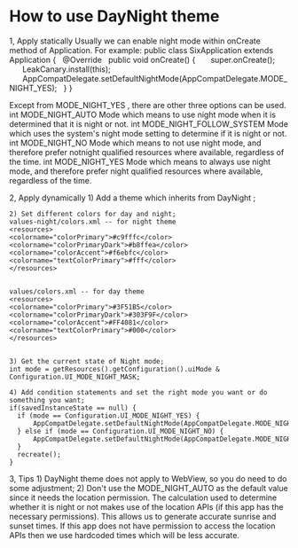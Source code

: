 How to use DayNight theme
======================
1, Apply statically
Usually we can enable night mode within onCreate method of Application. For example:
public class SixApplication extends Application {
  @Override
  public void onCreate() {
      super.onCreate();
      LeakCanary.install(this);
      AppCompatDelegate.setDefaultNightMode(AppCompatDelegate.MODE_NIGHT_YES);
  }
}

Except from MODE_NIGHT_YES , there are other three options can be used.
int	MODE_NIGHT_AUTO
	Mode which means to use night mode when it is determined that it is night or not.
int	MODE_NIGHT_FOLLOW_SYSTEM
	Mode which uses the system's night mode setting to determine if it is night or not.
int	MODE_NIGHT_NO
	Mode which means to not use night mode, and therefore prefer notnight qualified resources where available, regardless of the time.
int	MODE_NIGHT_YES
	Mode which means to always use night mode, and therefore prefer night qualified resources where available, regardless of the time.

2, Apply dynamically
	1) Add a theme which inherits from DayNight ;
	<style name="AppTheme" parent="Theme.AppCompat.DayNight.NoActionBar">
	  <!-- Customize your theme here. -->
	  <item name="colorPrimary">@color/colorPrimary</item>
	  <item name="colorPrimaryDark">@color/colorPrimaryDark</item>
	  <item name="colorAccent">@color/colorAccent</item>
	  <item name="android:textColorPrimary">@color/textColorPrimary</item>
	</style>


	2) Set different colors for day and night;
	values-night/colors.xml -- for night theme
	<resources>
	<colorname="colorPrimary">#c9fffc</color>
	<colorname="colorPrimaryDark">#b8ffea</color>
	<colorname="colorAccent">#f6ebfc</color>
	<colorname="textColorPrimary">#fff</color>
	</resources>


	values/colors.xml -- for day theme
	<resources>
	<colorname="colorPrimary">#3F51B5</color>
	<colorname="colorPrimaryDark">#303F9F</color>
	<colorname="colorAccent">#FF4081</color>
	<colorname="textColorPrimary">#000</color>
	</resources>


	3) Get the current state of Night mode;
	int mode = getResources().getConfiguration().uiMode & Configuration.UI_MODE_NIGHT_MASK;

	4) Add condition statements and set the right mode you want or do something you want;
	if(savedInstanceState == null) {
	  if (mode == Configuration.UI_MODE_NIGHT_YES) {
	      AppCompatDelegate.setDefaultNightMode(AppCompatDelegate.MODE_NIGHT_NO);
	  } else if (mode == Configuration.UI_MODE_NIGHT_NO) {
	      AppCompatDelegate.setDefaultNightMode(AppCompatDelegate.MODE_NIGHT_YES);
	  }
	  recreate();
	}

3, Tips
	1) DayNight theme does not apply to WebView, so you do need to do some adjustment;
	2) Don't use the MODE_NIGHT_AUTO as the default value since it needs the location permission.
	The calculation used to determine whether it is night or not makes use of the location APIs (if this app has the necessary permissions). This allows us to generate accurate sunrise and sunset times. If this app does not have permission to access the location APIs then we use hardcoded times which will be less accurate.



